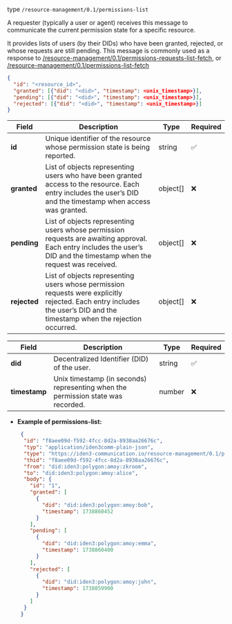 
type `/resource-management/0.1/permissions-list`

A requester (typically a user or agent) receives this message to communicate the current permission state for a specific resource.

It provides lists of users (by their DIDs) who have been granted, rejected, or whose requests are still pending.
This message is commonly used as a response to [/resource-management/0.1/permissions-requests-list-fetch](./permissions-requests-list-fetch.md), or [/resource-management/0.1/permissions-list-fetch](./permissions-list-fetch.md)

```json
{
  "id": "<resource_id>",
  "granted": [{"did": "<did>", "timestamp": <unix_timestamp>}],
  "pending": [{"did": "<did>", "timestamp": <unix_timestamp>}],
  "rejected": [{"did": "<did>", "timestamp": <unix_timestamp>}]
}
```


| Field        | Description                                                                                                                                                              | Type     | Required |
| ------------ | ------------------------------------------------------------------------------------------------------------------------------------------------------------------------ | -------- | -------- |
| **id**       | Unique identifier of the resource whose permission state is being reported.                                                                                              | string   | ✅        |
| **granted**  | List of objects representing users who have been granted access to the resource. Each entry includes the user’s DID and the timestamp when access was granted.           | object[] | ❌        |
| **pending**  | List of objects representing users whose permission requests are awaiting approval. Each entry includes the user’s DID and the timestamp when the request was received.  | object[] | ❌        |
| **rejected** | List of objects representing users whose permission requests were explicitly rejected. Each entry includes the user’s DID and the timestamp when the rejection occurred. | object[] | ❌        |


| Field         | Description                                                                      | Type   | Required |
| ------------- | -------------------------------------------------------------------------------- | ------ | -------- |
| **did**       | Decentralized Identifier (DID) of the user.                                      | string | ✅        |
| **timestamp** | Unix timestamp (in seconds) representing when the permission state was recorded. | number | ❌        |


- **Example of permissions-list:**

  ```json
   {
    "id": "f8aee09d-f592-4fcc-8d2a-8938aa26676c",
    "typ": "application/iden3comm-plain-json",
    "type": "https://iden3-communication.io/resource-management/0.1/permissions-list",
    "thid": "f8aee09d-f592-4fcc-8d2a-8938aa26676c",
    "from": "did:iden3:polygon:amoy:zkroom",
    "to": "did:iden3:polygon:amoy:alice",
    "body": {
      "id": "1",
      "granted": [
        {
          "did": "did:iden3:polygon:amoy:bob",
          "timestamp": 1738860452
        }
      ],
      "pending": [
        {
          "did": "did:iden3:polygon:amoy:emma",
          "timestamp": 1738860400
        }
      ],
      "rejected": [
        {
          "did": "did:iden3:polygon:amoy:john",
          "timestamp": 1738859900
        }
      ]
    }
   }
  ```